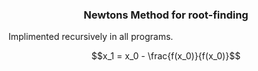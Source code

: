 <h3 align="center">Newtons Method for root-finding</h3>

Implimented recursively in all programs.


```math
x_1 = x_0 - \frac{f(x_0)}{f(x_0)}
```
